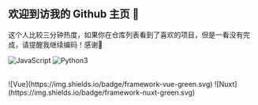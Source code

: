 ## 欢迎到访我的 Github 主页 👋

这个人比较三分钟热度，如果你在仓库列表看到了喜欢的项目，但是一看没有完成，请提醒我继续编码！感谢🙏  

![JavaScript](https://img.shields.io/badge/language-JavaScript-orange.svg)
![Python3](https://img.shields.io/badge/language-Python3-blue.svg)

<br />
![Vue](https://img.shields.io/badge/framework-vue-green.svg)
![Nuxt](https://img.shields.io/badge/framework-nuxt-green.svg)

<!--
**jk00000031/jk00000031** is a ✨ _special_ ✨ repository because its `README.md` (this file) appears on your GitHub profile.

Here are some ideas to get you started:

- 🔭 I’m currently working on ...
- 🌱 I’m currently learning ...
- 👯 I’m looking to collaborate on ...
- 🤔 I’m looking for help with ...
- 💬 Ask me about ...
- 📫 How to reach me: ...
- 😄 Pronouns: ...
- ⚡ Fun fact: ...
-->
